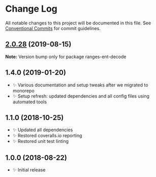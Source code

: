 # Change Log

All notable changes to this project will be documented in this file.
See [Conventional Commits](https://conventionalcommits.org) for commit guidelines.

## [2.0.28](https://gitlab.com/codsen/codsen/compare/ranges-ent-decode@2.0.27...ranges-ent-decode@2.0.28) (2019-08-15)

**Note:** Version bump only for package ranges-ent-decode





## 1.4.0 (2019-01-20)

- ✨ Various documentation and setup tweaks after we migrated to monorepo
- ✨ Setup refresh: updated dependencies and all config files using automated tools

## 1.1.0 (2018-10-25)

- ✨ Updated all dependencies
- ✨ Restored coveralls.io reporting
- ✨ Restored unit test linting

## 1.0.0 (2018-08-22)

- ✨ Initial release
